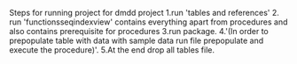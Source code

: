 Steps for running project for dmdd project
1.run 'tables and references'
2. run 'functionsseqindexview' contains everything apart from procedures and also contains prerequisite for procedures
3.run package.
4.'(In order to prepopulate table with data with sample data run file prepopulate and execute the procedure)'.
5.At the end drop all tables file.
